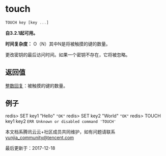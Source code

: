 # touch

```javascript
TOUCH key [key ...]
```

**自3.2.1起可用。**

**时间复杂度：** O（N）其中N是将被触摸的键的数量。

更改密钥的最后访问时间。如果一个密钥不存在，它将被忽略。

## 返回值

[整数回复](https://redis.io/topics/protocol#integer-reply)：被触摸的键的数量。

## 例子

redis> SET key1 "Hello" `"OK"` redis> SET key2 "World" `"OK"` redis> TOUCH key1 key2 `ERR Unknown or disabled command 'TOUCH'`

本文档系腾讯云云+社区成员共同维护，如有问题请联系 yunjia_community@tencent.com

最后更新于：2017-12-18


  